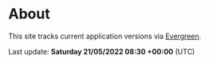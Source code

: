 # About

This site tracks current application versions via [Evergreen](https://stealthpuppy.com/evergreen/).

Last update: **Saturday 21/05/2022 08:30 +00:00** (UTC)